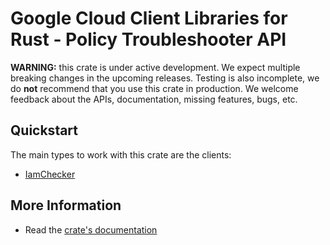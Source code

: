 # Google Cloud Client Libraries for Rust - Policy Troubleshooter API

<!-- Code generated by sidekick. DO NOT EDIT. -->

**WARNING:** this crate is under active development. We expect multiple breaking
changes in the upcoming releases. Testing is also incomplete, we do **not**
recommend that you use this crate in production. We welcome feedback about the
APIs, documentation, missing features, bugs, etc.

## Quickstart

The main types to work with this crate are the clients:

* [IamChecker](https://docs.rs/google-cloud-policytroubleshooter-v1/latest/google_cloud_policytroubleshooter_v1/client/struct.IamChecker.html)

## More Information

* Read the [crate's documentation](https://docs.rs/google-cloud-policytroubleshooter-v1/latest/google-cloud-policytroubleshooter-v1)
